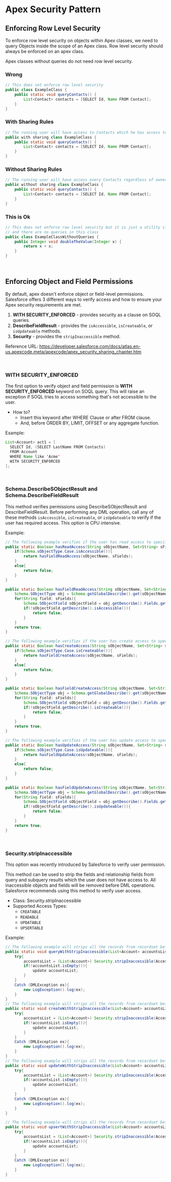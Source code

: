 # Apex Security Pattern

## Enforcing Row Level Security
To enforce row level security on objects within Apex classes, we need to query Objects inside the scope of an Apex class. Row level security should always be enforced on an apex class.

Apex classes without queries do not need row level security.

### Wrong
```java
// This does not enforce row level security
public class ExampleClass {
    public static void queryContacts() {
        List<Contact> contacts = [SELECT Id, Name FROM Contact];
    }
}
```

### With Sharing Rules
```java
// The running user will have access to Contacts which he has access to (by ownership/sharing)
public with sharing class ExampleClass {
    public static void queryContacts() {
        List<Contact> contacts = [SELECT Id, Name FROM Contact];
    }
}
```

### Without Sharing Rules
```java
// The running user will have access every Contacts regardless of ownership/sharing access
public without sharing class ExampleClass {
    public static void queryContacts() {
        List<Contact> contacts = [SELECT Id, Name FROM Contact];
    }
}
```

### This is Ok
```java
// This does not enforce row level security but it is just a utility class
// and there are no queries in this class
public class ExampleClassWithoutQueries {
    public Integer void doubleTheValue(Integer x) {
        return x + x;
    }
}
```

<br>

## Enforcing Object and Field Permissions

By default, apex doesn't enforce object or field-level permissions. Salesforce offers 3 different ways to verify access and how to ensure your Apex security requirements are met.

1. **WITH SECURITY_ENFORCED** - provides security as a clause on SOQL queries.
2. **DescribeFieldResult** - provides the  `isAccessible`, `isCreateable`, or `isUpdateable` methods.
3. **Security** - provides the `stripInaccessible` method.

Reference URL: https://developer.salesforce.com/docs/atlas.en-us.apexcode.meta/apexcode/apex_security_sharing_chapter.htm

<br>

### WITH SECURITY_ENFORCED

The first option to verify object and field permission is **WITH SECURITY_ENFORCED** keyword on SOQL query. This will raise an exception if SOQL tries to access something that's not accessible to the user.

- How to?
  - Insert this keyword after WHERE Clause or after FROM clause.
  - And, before ORDER BY, LIMIT, OFFSET or any aggregate function.

Example:
```java
List<Account> act1 = [
  SELECT Id, (SELECT LastName FROM Contacts)
  FROM Account
  WHERE Name like 'Acme'
  WITH SECURITY_ENFORCED
];
```

<br>

### Schema.DescribeSObjectResult and Schema.DescribeFieldResult

This method verifies permissions using DescribeSObjectResult and DescribeFieldResult.
Before performing any DML operation, call any of these methods `isAccessible`, `isCreateable`, or `isUpdateable` to verify if the user has required access. This option is CPU intensive.

Example:
```java
// The following example verifies if the user has read access to specific objects and fields.
public static Boolean hasReadAccess(String sObjectName, Set<String> sFields){
    if(Schema.sObjectType.Case.isAccessible()){
        return hasFieldReadAccess(sObjectName, sFields);
    }
    else{
        return false;
    }
}

public static Boolean hasFieldReadAccess(String sObjectName, Set<String> sFields){
    Schema.SObjectType obj = Schema.getGlobalDescribe().get(sObjectName);
    for(String field: sFields){
        Schema.SObjectField sObjectField = obj.getDescribe().Fields.getMap().get(field);
        if(!sObjectField.getDescribe().isAccessible()){
            return false;
        }
    }
    return true;
}

// The following example verifies if the user has create access to specific objects and fields.
public static Boolean hasCreateAccess(String sObjectName, Set<String> sFields){
    if(Schema.sObjectType.Case.isCreateable()){
        return hasFieldCreateAccess(sObjectName, sFields);
    }
    else{
        return false;
    }
}

public static Boolean hasFieldCreateAccess(String sObjectName, Set<String> sFields){
    Schema.SObjectType obj = Schema.getGlobalDescribe().get(sObjectName);
    for(String field: sFields){
        Schema.SObjectField sObjectField = obj.getDescribe().Fields.getMap().get(field);
        if(!sObjectField.getDescribe().isCreateable()){
            return false;
        }
    }
    return true;
}

// The following example verifies if the user has update access to specific objects and fields.
public static Boolean hasUpdateAccess(String sObjectName, Set<String> sFields){
    if(Schema.sObjectType.Case.isUpdateable()){
        return hasFieldUpdateAccess(sObjectName, sFields);
    }
    else{
        return false;
    }
}

public static Boolean hasFieldUpdateAccess(String sObjectName, Set<String> sFields){
    Schema.SObjectType obj = Schema.getGlobalDescribe().get(sObjectName);
    for(String field: sFields){
        Schema.SObjectField sObjectField = obj.getDescribe().Fields.getMap().get(field);
        if(!sObjectField.getDescribe().isUpdateable()){
            return false;
        }
    }
    return true;
}
```

<br>

### Security.stripInaccessible

This option was recently introduced by Salesforce to verify user permission.

This method can be used to strip the fields and relationship fields from query and subquery results which the user does not have access to. All inaccessible objects and fields will be removed before DML operations.
Salesforce recommends using this method to verify user access.

- Class: Security.stripInaccessible
- Supported Access Types:
  - `CREATABLE`
  - `READABLE`
  - `UPDATABLE`
  - `UPSERTABLE`

Example:
```java
// The following example will strips all the records from recordset before returning the list.
public static void queryWithStripInaccessible(List<Account> accountsList){
    try{
        accountsList = (List<Account>) Security.stripInaccessible(AccessType.READABLE, accountsList).getRecords();
        if(!accountsList.isEmpty()){
            update accountsList;
        }
    }
    Catch (DMLException ex){
        new LogException().log(ex);
    }
}
// The following example will strips all the records from recordset before creation.
public static void createWithStripInaccessible(List<Account> accountsList){
    try{
        accountsList = (List<Account>) Security.stripInaccessible(AccessType.CREATABLE, accountsList).getRecords();
        if(!accountsList.isEmpty()){
            update accountsList;
        }
    }
    Catch (DMLException ex){
        new LogException().log(ex);
    }
}
// The following example will strips all the records from recordset before update.
public static void updateWithStripInaccessible(List<Account> accountsList){
    try{
        accountsList = (List<Account>) Security.stripInaccessible(AccessType.UPDATABLE, accountsList).getRecords();
        if(!accountsList.isEmpty()){
            update accountsList;
        }
    }
    Catch (DMLException ex){
        new LogException().log(ex);
    }
}

// The following example will strips all the records from recordset before upsert operation.
public static void upsertWithStripInaccessible(List<Account> accountsList){
    try{
        accountsList = (List<Account>) Security.stripInaccessible(AccessType.UPSERTABLE, accountsList).getRecords();
        if(!accountsList.isEmpty()){
            update accountsList;
        }
    }
    Catch (DMLException ex){
        new LogException().log(ex);
    }
}

```
